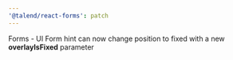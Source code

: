 ```yaml
---
'@talend/react-forms': patch
---
```


Forms - UI Form hint can now change position to fixed with a new **overlayIsFixed** parameter
